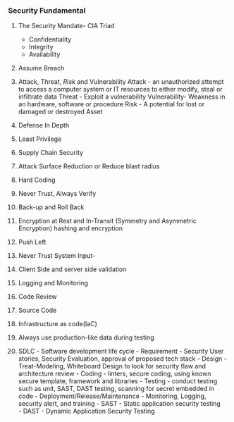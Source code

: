 ### Security Fundamental

1. The Security Mandate- CIA Triad
    - Confidentiality
    - Integrity
    - Availability
2. Assume Breach
3. Attack, Threat, *Risk* and Vulnerability
    Attack - an unauthorized attempt to access a computer system or IT resources to either modify, steal or infiltrate data
    Threat - Exploit a vulnerability
    Vulnerability- Weakness in an hardware, software or procedure
    Risk - A potential for lost or damaged or destroyed Asset

4. Defense In Depth
5. Least Privilege
6. Supply Chain Security
7. Attack Surface Reduction or Reduce blast radius
8. Hard Coding
9. Never Trust, Always Verify
10. Back-up and Roll Back
11. Encryption at Rest and In-Transit (Symmetry and Asymmetric Encryption)
    hashing and encryption
12. Push Left
13. Never Trust System Input- 
14. Client Side and server side validation
15. Logging and Monitoring
16. Code Review
17. Source Code
18. Infrastructure as code(IaC)
19. Always use production-like data during testing
20. SDLC    - Software development life cycle
        - Requirement - Security User stories, Security Evaluation, approval of proposed tech stack
        - Design - Treat-Modeling, Whiteboard Design to look for security flaw and architecture review
        - Coding - linters, secure coding, using known secure template, framework and libraries
        - Testing - conduct testing such as unit, SAST, DAST testing, scanning for secret embedded in code
        - Deployment/Release/Maintenance - Monitoring, Logging, security alert, and training
            - SAST - Static application security testing    
            - DAST - Dynamic Application Security Testing
            